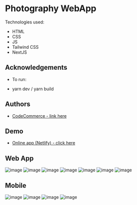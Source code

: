 # Photography WebApp

Technologies used:

- HTML
- CSS
- JS
- Tailwind CSS
- NextJS

## Acknowledgements

- To run:

- yarn dev / yarn build

## Authors

- [ CodeCommerce - link here ](https://www.youtube.com/watch?v=HVyct9EUNP8&t=83s)

## Demo

- [Online app (Netlify) - click here](https://rad-blancmange-7b05fa.netlify.app/)

## Web App

![image](https://user-images.githubusercontent.com/63982700/210298004-212c5bdb-f69a-42a1-93b9-ff9156ab01c1.png)
![image](https://user-images.githubusercontent.com/63982700/210298035-46cf1a47-02f0-4f5f-bb8a-a8b17c9076ce.png)
![image](https://user-images.githubusercontent.com/63982700/210298056-f12dd096-12fd-4912-b945-f437e0741e79.png)
![image](https://user-images.githubusercontent.com/63982700/210298076-eb0bde21-1d5b-4fbe-9954-533a0e956932.png)
![image](https://user-images.githubusercontent.com/63982700/210298097-00b1686d-9eef-4db6-9f03-d9cf3ee31596.png)
![image](https://user-images.githubusercontent.com/63982700/210298121-b91fb208-9e18-4aa5-8ac9-2509b6634a0c.png)
![image](https://user-images.githubusercontent.com/63982700/210298130-cca93ca2-a301-4521-8959-8f93613d1a90.png)

## Mobile

![image](https://user-images.githubusercontent.com/63982700/210298154-8c83f9f3-084c-4db2-9ccb-c5767f19810e.png)
![image](https://user-images.githubusercontent.com/63982700/210298167-327da748-1c39-47d1-8386-88e9a67fccce.png)
![image](https://user-images.githubusercontent.com/63982700/210298185-37a5cb44-117a-4f22-b6da-4c95a4821317.png)
![image](https://user-images.githubusercontent.com/63982700/210298201-86d1e862-fdb5-4475-a643-79cc3ecc1d50.png)
